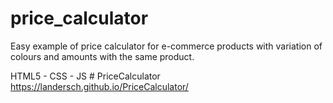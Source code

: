 # price_calculator

Easy example of price calculator for e-commerce products with variation of colours and amounts with the same product.

HTML5 - CSS - JS
#   P r i c e C a l c u l a t o r 
 
 https://landersch.github.io/PriceCalculator/
